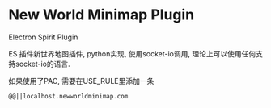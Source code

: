 # New World Minimap Plugin
Electron Spirit Plugin

ES 插件新世界地图插件, python实现, 使用socket-io调用, 理论上可以使用任何支持socket-io的语言.

如果使用了PAC, 需要在USE_RULE里添加一条

`@@||localhost.newworldminimap.com`